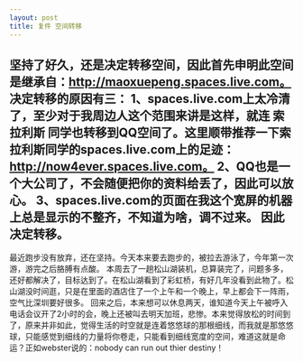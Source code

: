 ```yaml
---
layout: post
title: 复件 空间转移
---
```

坚持了好久，还是决定转移空间，因此首先申明此空间是继承自：http://maoxuepeng.spaces.live.com。
决定转移的原因有三：
1、spaces.live.com上太冷清了，至少对于我周边人这个范围来讲是这样，就连 索拉利斯 同学也转移到QQ空间了。这里顺带推荐一下索拉利斯同学的spaces.live.com上的足迹：http://now4ever.spaces.live.com。
2、QQ也是一个大公司了，不会随便把你的资料给丢了，因此可以放心。
3、spaces.live.com的页面在我这个宽屏的机器上总是显示的不整齐，不知道为啥，调不过来。
因此决定转移。
--------------------------------------------------------------------------------------------------------
最近跑步没有放弃，还在坚持。今天本来要去跑步的，被拉去游泳了，今年第一次游，游完之后胳膊有点酸。
本周去了一趟松山湖装机，总算装完了，问题多多，还好都解决了，目标达到了。在松山湖看到了彩虹桥，有好几年没看到此物了。松山湖没时间逛，只是在里面的酒店住了一个上午和一个晚上，早上都会下一阵雨，空气比深圳要好很多。
回来之后，本来想可以休息两天，谁知道今天上午被呼入电话会议开了2小时的会，晚上还被叫去明天加班，悲惨。本来觉得放松的时间到了，原来并非如此，觉得生活的时空就是连着悠悠球的那根细线，而我就是那悠悠球，只能感觉到细线的力量将你卷走，只能看到细线宽度的空间，难道这就是命运？正如webster说的：nobody can run out thier destiny！
